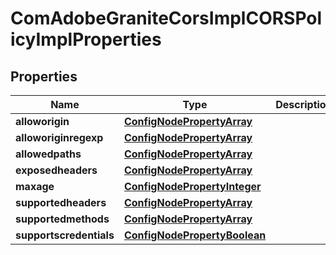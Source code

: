 
# ComAdobeGraniteCorsImplCORSPolicyImplProperties

## Properties
Name | Type | Description | Notes
------------ | ------------- | ------------- | -------------
**alloworigin** | [**ConfigNodePropertyArray**](ConfigNodePropertyArray.md) |  |  [optional]
**alloworiginregexp** | [**ConfigNodePropertyArray**](ConfigNodePropertyArray.md) |  |  [optional]
**allowedpaths** | [**ConfigNodePropertyArray**](ConfigNodePropertyArray.md) |  |  [optional]
**exposedheaders** | [**ConfigNodePropertyArray**](ConfigNodePropertyArray.md) |  |  [optional]
**maxage** | [**ConfigNodePropertyInteger**](ConfigNodePropertyInteger.md) |  |  [optional]
**supportedheaders** | [**ConfigNodePropertyArray**](ConfigNodePropertyArray.md) |  |  [optional]
**supportedmethods** | [**ConfigNodePropertyArray**](ConfigNodePropertyArray.md) |  |  [optional]
**supportscredentials** | [**ConfigNodePropertyBoolean**](ConfigNodePropertyBoolean.md) |  |  [optional]



